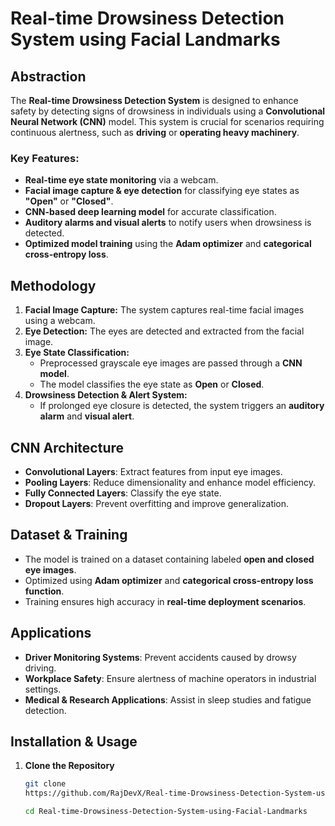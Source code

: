 # Real-time Drowsiness Detection System using Facial Landmarks  

## Abstraction  
The **Real-time Drowsiness Detection System** is designed to enhance safety by detecting signs of drowsiness in individuals using a **Convolutional Neural Network (CNN)** model. This system is crucial for scenarios requiring continuous alertness, such as **driving** or **operating heavy machinery**.  

### Key Features:  
- **Real-time eye state monitoring** via a webcam.  
- **Facial image capture & eye detection** for classifying eye states as **"Open"** or **"Closed"**.  
- **CNN-based deep learning model** for accurate classification.  
- **Auditory alarms and visual alerts** to notify users when drowsiness is detected.  
- **Optimized model training** using the **Adam optimizer** and **categorical cross-entropy loss**.  

## Methodology  
1. **Facial Image Capture:** The system captures real-time facial images using a webcam.  
2. **Eye Detection:** The eyes are detected and extracted from the facial image.  
3. **Eye State Classification:**  
   - Preprocessed grayscale eye images are passed through a **CNN model**.  
   - The model classifies the eye state as **Open** or **Closed**.  
4. **Drowsiness Detection & Alert System:**  
   - If prolonged eye closure is detected, the system triggers an **auditory alarm** and **visual alert**.  

## CNN Architecture  
- **Convolutional Layers**: Extract features from input eye images.  
- **Pooling Layers**: Reduce dimensionality and enhance model efficiency.  
- **Fully Connected Layers**: Classify the eye state.  
- **Dropout Layers**: Prevent overfitting and improve generalization.  

## Dataset & Training  
- The model is trained on a dataset containing labeled **open and closed eye images**.  
- Optimized using **Adam optimizer** and **categorical cross-entropy loss function**.  
- Training ensures high accuracy in **real-time deployment scenarios**.  

## Applications  
- **Driver Monitoring Systems**: Prevent accidents caused by drowsy driving.  
- **Workplace Safety**: Ensure alertness of machine operators in industrial settings.  
- **Medical & Research Applications**: Assist in sleep studies and fatigue detection.  

## Installation & Usage  
1. **Clone the Repository**  
   ```bash
   git clone 
   https://github.com/RajDevX/Real-time-Drowsiness-Detection-System-using-Facial-Landmarks.git
   
   cd Real-time-Drowsiness-Detection-System-using-Facial-Landmarks
